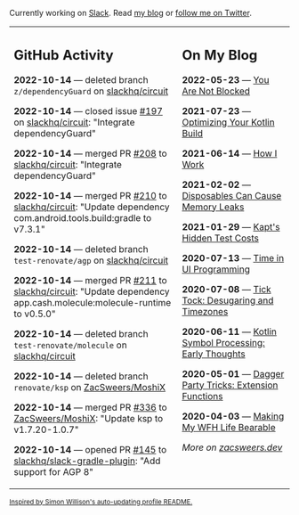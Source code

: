 Currently working on [Slack](https://slack.com/). Read [my blog](https://zacsweers.dev/) or [follow me on Twitter](https://twitter.com/ZacSweers).

<table><tr><td valign="top" width="60%">

## GitHub Activity
<!-- githubActivity starts -->
**2022-10-14** — deleted branch `z/dependencyGuard` on [slackhq/circuit](https://github.com/slackhq/circuit)

**2022-10-14** — closed issue [#197](https://github.com/slackhq/circuit/issues/197) on [slackhq/circuit](https://github.com/slackhq/circuit): "Integrate dependencyGuard"

**2022-10-14** — merged PR [#208](https://github.com/slackhq/circuit/pull/208) to [slackhq/circuit](https://github.com/slackhq/circuit): "Integrate dependencyGuard"

**2022-10-14** — merged PR [#210](https://github.com/slackhq/circuit/pull/210) to [slackhq/circuit](https://github.com/slackhq/circuit): "Update dependency com.android.tools.build:gradle to v7.3.1"

**2022-10-14** — deleted branch `test-renovate/agp` on [slackhq/circuit](https://github.com/slackhq/circuit)

**2022-10-14** — merged PR [#211](https://github.com/slackhq/circuit/pull/211) to [slackhq/circuit](https://github.com/slackhq/circuit): "Update dependency app.cash.molecule:molecule-runtime to v0.5.0"

**2022-10-14** — deleted branch `test-renovate/molecule` on [slackhq/circuit](https://github.com/slackhq/circuit)

**2022-10-14** — deleted branch `renovate/ksp` on [ZacSweers/MoshiX](https://github.com/ZacSweers/MoshiX)

**2022-10-14** — merged PR [#336](https://github.com/ZacSweers/MoshiX/pull/336) to [ZacSweers/MoshiX](https://github.com/ZacSweers/MoshiX): "Update ksp to v1.7.20-1.0.7"

**2022-10-14** — opened PR [#145](https://github.com/slackhq/slack-gradle-plugin/pull/145) to [slackhq/slack-gradle-plugin](https://github.com/slackhq/slack-gradle-plugin): "Add support for AGP 8"
<!-- githubActivity ends -->
</td><td valign="top" width="40%">

## On My Blog
<!-- blog starts -->
**2022-05-23** — [You Are Not Blocked](https://www.zacsweers.dev/you-are-not-blocked/)

**2021-07-23** — [Optimizing Your Kotlin Build](https://www.zacsweers.dev/optimizing-your-kotlin-build/)

**2021-06-14** — [How I Work](https://www.zacsweers.dev/how-i-work/)

**2021-02-02** — [Disposables Can Cause Memory Leaks](https://www.zacsweers.dev/disposables-can-cause-memory-leaks/)

**2021-01-29** — [Kapt's Hidden Test Costs](https://www.zacsweers.dev/kapts-hidden-test-costs/)

**2020-07-13** — [Time in UI Programming](https://www.zacsweers.dev/time-in-ui/)

**2020-07-08** — [Tick Tock: Desugaring and Timezones](https://www.zacsweers.dev/ticktock-desugaring-timezones/)

**2020-06-11** — [Kotlin Symbol Processing: Early Thoughts](https://www.zacsweers.dev/kotlin-symbol-processor-early-thoughts/)

**2020-05-01** — [Dagger Party Tricks: Extension Functions](https://www.zacsweers.dev/dagger-party-tricks-extension-functions/)

**2020-04-03** — [Making My WFH Life Bearable](https://www.zacsweers.dev/making-wfh-life-bearable/)
<!-- blog ends -->
_More on [zacsweers.dev](https://zacsweers.dev/)_
</td></tr></table>

<sub><a href="https://simonwillison.net/2020/Jul/10/self-updating-profile-readme/">Inspired by Simon Willison's auto-updating profile README.</a></sub>